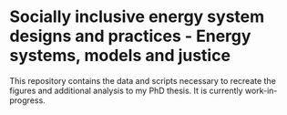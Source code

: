 # Socially inclusive energy system designs and practices - Energy systems, models and justice

This repository contains the data and scripts necessary to recreate the figures and additional analysis to my PhD thesis. It is currently work-in-progress.
